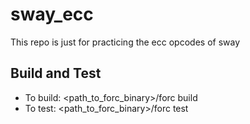 # sway_ecc
This repo is just for practicing the ecc opcodes of sway

## Build and Test

- To build: <path_to_forc_binary>/forc build
- To test: <path_to_forc_binary>/forc test

